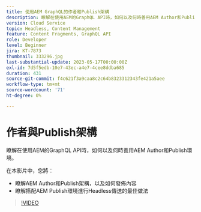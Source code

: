 ```yaml
---
title: 使用AEM GraphQL的作者和Publish架構
description: 瞭解在使用AEM的GraphQL API時，如何以及何時善用AEM Author和Publish環境。
version: Cloud Service
topic: Headless, Content Management
feature: Content Fragments, GraphQL API
role: Developer
level: Beginner
jira: KT-7873
thumbnail: 333296.jpg
last-substantial-update: 2023-05-17T00:00:00Z
exl-id: 7d5f5edb-10e7-43ec-a4e7-4cee8ddba685
duration: 431
source-git-commit: f4c621f3a9caa8c2c64b8323312343fe421a5aee
workflow-type: tm+mt
source-wordcount: '71'
ht-degree: 0%

---
```


# 作者與Publish架構

瞭解在使用AEM的GraphQL API時，如何以及何時善用AEM Author和Publish環境。

在本影片中，您將：

+ 瞭解AEM Author和Publish架構，以及如何發佈內容
+ 瞭解搭配AEM Publish環境進行Headless傳送的最佳做法

>[!VIDEO](https://video.tv.adobe.com/v/333296?quality=12&learn=on)

